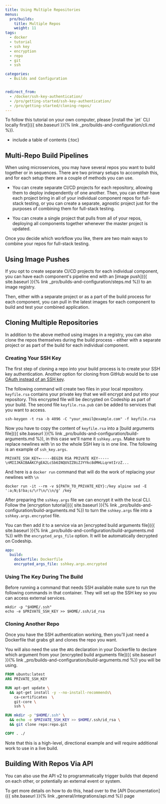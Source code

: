 ```yaml
---
title: Using Multiple Repositories
menus:
  pro/builds:
    title: Multiple Repos
    weight: 11
tags:
  - docker
  - tutorial
  - ssh key
  - encryption
  - repo
  - git
  - ssh

categories:
  - Builds and Configuration


redirect_from:
  - /docker/ssh-key-authentication/
  - /pro/getting-started/ssh-key-authentication/
  - /pro/getting-started/cloning-repos/
---
```


<div class="info-block">
To follow this tutorial on your own computer, please [install the `jet` CLI locally first]({{ site.baseurl }}{% link _pro/builds-and-configuration/cli.md %}).
</div>

* include a table of contents
{:toc}

## Multi-Repo Build Pipelines

When using microservices, you may have several repos you want to build together or in sequences. There are two primary setups to accomplish this, and for each setup there are a couple of methods you can use.

- You can create separate CI/CD projects for each repository, allowing them to deploy independently of one another. Then, you can either have each project bring in all of your individual component repos for full-stack testing, or you can create a separate, agnostic project just for the purposes of combining them for full-stack testing.

- You can create a single project that pulls from all of your repos, deploying all components together whenever the master project is updated.

Once you decide which workflow you like, there are two main ways to combine your repos for full-stack  testing.

## Using Image Pushes

If you opt to create separate CI/CD projects for each individual component, you can have each component's pipeline end with an [image push]({{ site.baseurl }}{% link _pro/builds-and-configuration/steps.md %}) to an image registry.

Then, either with a separate project or as a part of the build process for each component, you can pull in the latest images for each component to build and test your combined application.

## Cloning Multiple Repositories

In addition to the above method using images in a registry, you can also clone the repos themselves during the build process - either with a separate project or as part of the build for each individual component.

### Creating Your SSH Key

The first step of cloning a repo into your build process is to create your SSH key authentication. Another option for cloning from GitHub would be to use [OAuth instead of an SSH key](https://github.com/blog/1270-easier-builds-and-deployments-using-git-over-https-and-oauth).

The following command will create two files in your local repository. `keyfile.rsa` contains your private key that we will encrypt and put into your repository. This encrypted file will be decrypted on Codeship as part of your build. The second file `keyfile.rsa.pub` can be added to services that you want to access.

```shell
ssh-keygen -t rsa -b 4096 -C "your_email@example.com" -f keyfile.rsa
```

Now you have to copy the content of `keyfile.rsa` into a [build arguments file]({{ site.baseurl }}{% link _pro/builds-and-configuration/build-arguments.md %}), in this case we'll name it `sshkey.args`. Make sure to replace newlines with \n so the whole SSH key is in one line. The following is an example of `ssh_key.args`.

```
PRIVATE_SSH_KEY=-----BEGIN RSA PRIVATE KEY-----\nMIIJKAIBAAKCFgEA2LcSb6INQUVZZ0iZJYYkc8dMHLLqrmtIrzZ...
```

And here is a `docker run` command that will do the work of replacing your newlines with `\n`

```
docker run -it --rm -v ${PATH_TO_PRIVATE_KEY}:/key alpine sed -E ':a;N;$!ba;s/\r?\n/\\n/g' /key
```

After preparing the `sshkey.args` file we can encrypt it with the local CLI. Follow the [encryption tutorial]({{ site.baseurl }}{% link _pro/builds-and-configuration/build-arguments.md %}) to turn the `sshkey.args` file into a `sshkey.args.encrypted` file.

You can then add it to a service via an [encrypted build arguments file]({{ site.baseurl }}{% link _pro/builds-and-configuration/build-arguments.md %}) with the `encrypted_args_file` option. It will be automatically decrypted on Codeship.

```yaml
app:
  build:
    dockerfile: Dockerfile
    encrypted_args_file: sshkey.args.encrypted
```

### Using The Key During The Build

Before running a command that needs SSH available make sure to run the following commands in that container. They will set up the SSH key so you can access external services.

```shell
mkdir -p "$HOME/.ssh"
echo -e $PRIVATE_SSH_KEY >> $HOME/.ssh/id_rsa
```

### Cloning Another Repo

Once you have the SSH authentication working, then you'll just need a Dockerfile that grabs git and clones the repo you want.

You will also need the use the `ARG` declaration in your Dockerfile to declare which argument from your [encrypted build arguments file]({{ site.baseurl }}{% link _pro/builds-and-configuration/build-arguments.md %}) you will be using.

```dockerfile
FROM ubuntu:latest
ARG PRIVATE_SSH_KEY

RUN apt-get update \
  && apt-get install -y --no-install-recommends\
    ca-certificates  \
    git-core \
    ssh \

RUN mkdir -p "$HOME/.ssh" \
  && echo -e $PRIVATE_SSH_KEY >> $HOME/.ssh/id_rsa \
  && git clone repo:repo.git

COPY . ./
```

Note that this is a high-level, directional example and will require additional work to use in a live build.

## Building With Repos Via API

You can also use the API v2 to programmatically trigger builds that depend on each other, or potentially an external event or system.

To get more details on how to do this, head over to the [API Documentation]({{ site.baseurl }}{% link _general/integrations/api.md %}) page
